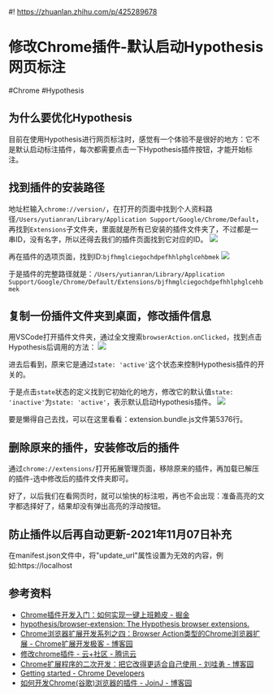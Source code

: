#! https://zhuanlan.zhihu.com/p/425289678
# 修改Chrome插件-默认启动Hypothesis网页标注

#Chrome #Hypothesis

## 为什么要优化Hypothesis

目前在使用Hypothesis进行网页标注时，感觉有一个体验不是很好的地方：它不是默认启动标注插件，每次都需要点击一下Hypothesis插件按钮，才能开始标注。

## 找到插件的安装路径

地址栏输入`chrome://version/`，在打开的页面中找到个人资料路径`/Users/yutianran/Library/Application Support/Google/Chrome/Default`，再找到`Extensions`子文件夹，里面就是所有已安装的插件文件夹了，不过都是一串ID，没有名字，所以还得去我们的插件页面找到它对应的ID。
![](https://yupic.oss-cn-shanghai.aliyuncs.com/20211025014222.png)


再在插件的选项页面，找到ID:`bjfhmglciegochdpefhhlphglcehbmek`
![](https://yupic.oss-cn-shanghai.aliyuncs.com/20211025014024.png)

于是插件的完整路径就是：`/Users/yutianran/Library/Application Support/Google/Chrome/Default/Extensions/bjfhmglciegochdpefhhlphglcehbmek`

## 复制一份插件文件夹到桌面，修改插件信息

用VSCode打开插件文件夹，通过全文搜索`browserAction.onClicked`，找到点击Hypothesis后调用的方法：
![](https://yupic.oss-cn-shanghai.aliyuncs.com/20211025015117.png)

进去后看到，原来它是通过`state: 'active'`这个状态来控制Hypothesis插件的开关的。

于是点击`state`状态的定义找到它初始化的地方，修改它的默认值`state: 'inactive'`为`state: 'active'`，表示默认启动Hypothesis插件。
![](https://yupic.oss-cn-shanghai.aliyuncs.com/20211025015404.png)

要是懒得自己去找，可以在这里看看：extension.bundle.js文件第5376行。

## 删除原来的插件，安装修改后的插件

通过`chrome://extensions/`打开拓展管理页面，移除原来的插件，再加载已解压的插件-选中修改后的插件文件夹即可。

好了，以后我们在看网页时，就可以愉快的标注啦，再也不会出现：准备高亮的文字都选择好了，结果却没有弹出高亮的浮动按钮。

## 防止插件以后再自动更新-2021年11月07日补充

在manifest.json文件中，将"update_url"属性设置为无效的内容，例如:https://localhost

## 参考资料

- [Chrome插件开发入门：如何实现一键上班赖皮 - 掘金](https://juejin.cn/post/6844903740827238413)
- [hypothesis/browser-extension: The Hypothesis browser extensions.](https://github.com/hypothesis/browser-extension)
- [Chrome浏览器扩展开发系列之四：Browser Action类型的Chrome浏览器扩展 - Chrome扩展开发极客 - 博客园](https://www.cnblogs.com/champagne/p/4807632.html)
- [修改chrome插件 - 云+社区 - 腾讯云](https://cloud.tencent.com/developer/article/1028111)
- [Chrome扩展程序的二次开发：把它改得更适合自己使用 - 刘哇勇 - 博客园](https://www.cnblogs.com/Wayou/p/how_to_adapt_chrome_extension_for_your_own_willing.html)
- [Getting started - Chrome Developers](https://developer.chrome.com/docs/extensions/mv3/getstarted/)
- [如何开发Chrome(谷歌)浏览器的插件 - JoinJ - 博客园](https://www.cnblogs.com/jinho/archive/2010/11/11/1875046.html)


